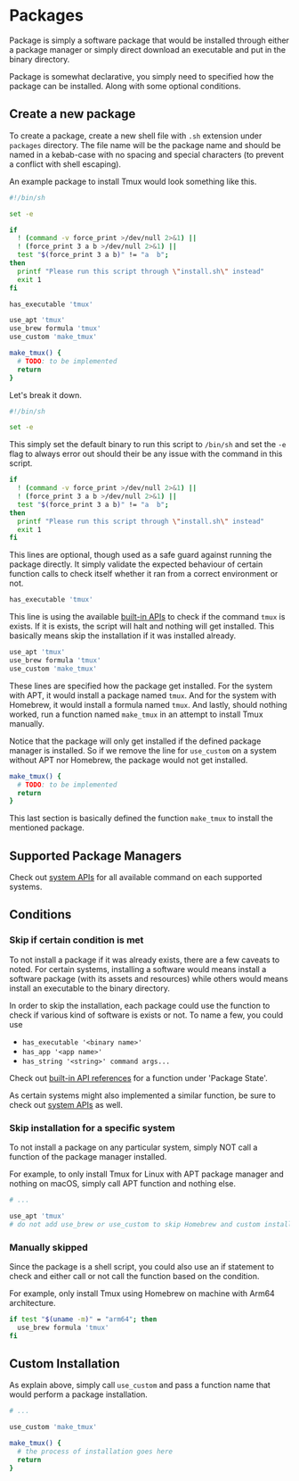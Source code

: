 # Packages

Package is simply a software package that would be installed through either
a package manager or simply direct download an executable and put in the binary
directory.

Package is somewhat declarative, you simply need to specified how the package
can be installed. Along with some optional conditions.

## Create a new package

To create a package, create a new shell file with `.sh` extension under
`packages` directory. The file name will be the package name and should be
named in a kebab-case with no spacing and special characters (to prevent a
conflict with shell escaping).

An example package to install Tmux would look something like this.

```sh
#!/bin/sh

set -e

if
  ! (command -v force_print >/dev/null 2>&1) ||
  ! (force_print 3 a b >/dev/null 2>&1) ||
  test "$(force_print 3 a b)" != "a  b";
then
  printf "Please run this script through \"install.sh\" instead"
  exit 1
fi

has_executable 'tmux'

use_apt 'tmux'
use_brew formula 'tmux'
use_custom 'make_tmux'

make_tmux() {
  # TODO: to be implemented
  return
}
```

Let's break it down.

```sh
#!/bin/sh

set -e
```

This simply set the default binary to run this script to `/bin/sh` and set the
`-e` flag to always error out should their be any issue with the command in
this script.

```sh
if
  ! (command -v force_print >/dev/null 2>&1) ||
  ! (force_print 3 a b >/dev/null 2>&1) ||
  test "$(force_print 3 a b)" != "a  b";
then
  printf "Please run this script through \"install.sh\" instead"
  exit 1
fi
```

This lines are optional, though used as a safe guard against running the
package directly. It simply validate the expected behaviour of certain
function calls to check itself whether it ran from a correct environment or
not.

```sh
has_executable 'tmux'
```

This line is using the available [built-in APIs](/lib) to check if the command
`tmux` is exists. If it is exists, the script will halt and nothing will get
installed. This basically means skip the installation if it was installed
already.

```sh
use_apt 'tmux'
use_brew formula 'tmux'
use_custom 'make_tmux'
```

These lines are specified how the package get installed. For the system with
APT, it would install a package named `tmux`. And for the system with Homebrew,
it would install a formula named `tmux`. And lastly, should nothing worked, run
a function named `make_tmux` in an attempt to install Tmux manually.

Notice that the package will only get installed if the defined package manager
is installed. So if we remove the line for `use_custom` on a system without
APT nor Homebrew, the package would not get installed.

```sh
make_tmux() {
  # TODO: to be implemented
  return
}
```

This last section is basically defined the function `make_tmux` to install
the mentioned package.

## Supported Package Managers

Check out [system APIs](/systems) for all available command on each supported
systems.

## Conditions

### Skip if certain condition is met

To not install a package if it was already exists, there are a few caveats to
noted. For certain systems, installing a software would means install a
software package (with its assets and resources) while others would means
install an executable to the binary directory.

In order to skip the installation, each package could use the function to check
if various kind of software is exists or not. To name a few, you could use

- `has_executable '<binary name>'`
- `has_app '<app name>'`
- `has_string '<string>' command args...`

Check out [built-in API references](/lib) for a function under 'Package State'.

As certain systems might also implemented a similar function, be sure to check
out [system APIs](/systems) as well.

### Skip installation for a specific system

To not install a package on any particular system, simply NOT call a function
of the package manager installed.

For example, to only install Tmux for Linux with APT package manager and
nothing on macOS, simply call APT function and nothing else.

```sh
# ...

use_apt 'tmux'
# do not add use_brew or use_custom to skip Homebrew and custom installation
```

### Manually skipped

Since the package is a shell script, you could also use an if statement to
check and either call or not call the function based on the condition.

For example, only install Tmux using Homebrew on machine with Arm64 architecture.

```sh
if test "$(uname -m)" = "arm64"; then
  use_brew formula 'tmux'
fi
```

## Custom Installation

As explain above, simply call `use_custom` and pass a function name that would
perform a package installation.

```sh
# ...

use_custom 'make_tmux'

make_tmux() {
  # the process of installation goes here
  return
}
```
